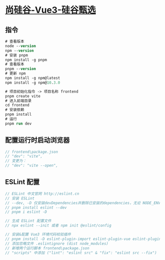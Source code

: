 # [尚硅谷-Vue3-硅谷甄选](https://www.youtube.com/playlist?list=PLmOn9nNkQxJECrx-JlaaJaC2gthMP7B7r)

## 指令

```ps
# 查看版本
node --version
npm --version
# 安装 pnpm
npm install -g pnpm
# 查看版本
pnpm --version
# 更新 npm
npm install -g npm@latest
npm install -g npm@10.3.0

# 项目初始化指令 -> 项目名称 frontend
pnpm create vite
# 进入前端目录
cd frontend
# 安装依赖
pnpm install
# 运行
pnpm run dev
```

## 配置运行时启动浏览器

```csharp
// frontend\package.json
// "dev": "vite",
// 变更为：
// "dev": "vite --open",
```

## ESLint 配置

```csharp
// ESLint 中文官网 http://eslint.cn
// 安装 ESLint
// --dev, -D 仅安装devDependencies并删除已安装的dependencies，无论 NODE_ENV是什么
// pnpm install eslint --dev
// pnpm i eslint -D

// 生成 ESLint 配置文件
// npx eslint --init 或者 npm init @eslint/config

// 安装&配置 Vue3 环境代码校验插件
// pnpm install -D eslint-plugin-import eslint-plugin-vue eslint-plugin-node eslint-plugin-prettier eslint-config-prettier @babel/eslint-parser
// 添加忽略文件 .eslintignore (dist node_modules)
// 新增两个运行脚本 frontend\package.json
// "scripts" 中添加 ("lint": "eslint src" & "fix": "eslint src --fix")
```
